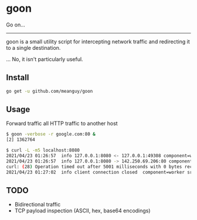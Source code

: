 # goon

Go on...

---

goon is a small utility script for intercepting network traffic and redirecting it to a single destination.

... No, it isn't particularly useful.

## Install

```bash
go get -u github.com/meanguy/goon
```

## Usage

Forward traffic all HTTP traffic to another host

```bash
$ goon -verbose -r google.com:80 &
[2] 1362764

$ curl -L -m5 localhost:8080
2021/04/23 01:26:57  info 127.0.0.1:8080 <- 127.0.0.1:49308 component=worker len=78 src=127.0.0.1:49308 workerId=0
2021/04/23 01:26:57  info 127.0.0.1:8080 -> 142.250.69.206:80 component=worker len=78 src=127.0.0.1:49308 workerId=0
curl: (28) Operation timed out after 5001 milliseconds with 0 bytes received
2021/04/23 01:27:02  info client connection closed  component=worker src=127.0.0.1:49308 workerId=0
```

## TODO

- Bidirectional traffic
- TCP payload inspection (ASCII, hex, base64 encodings)
